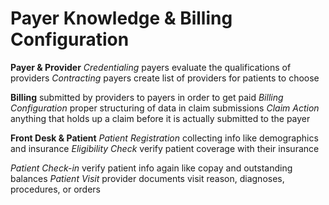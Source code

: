 # Payer Knowledge & Billing Configuration

**Payer & Provider**
*Credentialing* payers evaluate the qualifications of providers
*Contracting* payers create list of providers for patients to choose

**Billing**
submitted by providers to payers in order to get paid
*Billing Configuration* proper structuring of data in claim submissions
*Claim Action* anything that holds up a claim before it is actually submitted to the payer

**Front Desk & Patient**
*Patient Registration* collecting info like demographics and insurance
*Eligibility Check* verify patient coverage with their insurance
<!-- the patient has to pay full cost if insurance company deems the patient as ineligible -->
*Patient Check-in* verify patient info again like copay and outstanding balances
*Patient Visit* provider documents visit reason, diagnoses, procedures, or orders
